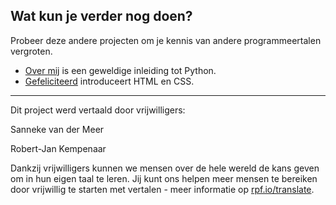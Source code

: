 ## Wat kun je verder nog doen?

Probeer deze andere projecten om je kennis van andere programmeertalen vergroten.

- [Over mij](https://projects.raspberrypi.org/nl-NL/projects/about-me?utm_source=pathway&utm_medium=whatnext&utm_campaign=projects) is een geweldige inleiding tot Python.
- [Gefeliciteerd](https://projects.raspberrypi.org/nl-NL/projects/happy-birthday?utm_source=pathway&utm_medium=whatnext&utm_campaign=projects) introduceert HTML en CSS.


***
Dit project werd vertaald door vrijwilligers:

Sanneke van der Meer

Robert-Jan Kempenaar

Dankzij vrijwilligers kunnen we mensen over de hele wereld de kans geven om in hun eigen taal te leren. Jij kunt ons helpen meer mensen te bereiken door vrijwillig te starten met vertalen - meer informatie op [rpf.io/translate](https://rpf.io/translate).